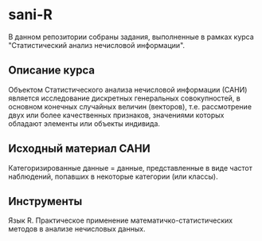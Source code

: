 # sani-R
В данном репозитории собраны задания, выполненные в рамках курса "Статистический анализ нечисловой информации". 

##  Описание курса
Объектом Статистического анализа нечисловой информации (САНИ) является исследование дискретных генеральных совокупностей, в основном конечных случайных величин (векторов), т.е. рассмотрение двух или более качественных признаков, значениями которых обладают элементы или объекты индивида.

##  Исходный материал САНИ
Категоризированные данные = данные, представленные в виде частот наблюдений, попавших в некоторые категории (или классы).

## Инструменты
Язык R. Практическое применение математичко-статистических методов в анализе нечисловых данных.

